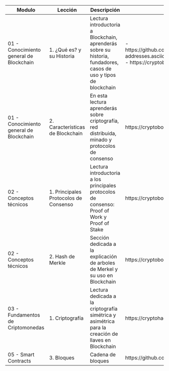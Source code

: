 <table>
  <thead>
    <tr>
      <th>Modulo</th>
      <th>Lección</th>
      <th>Descripción</th>
      <th>Fuente</th>
      <th>Modalidad</th>
    </tr>
  </thead>
  <tbody>
    <tr>
      <td>01 - Conocimiento general de Blockchain</td>
      <td>1. ¿Qué es? y su Historia</td>
      <td>Lectura introductoria a Blockchain, aprenderás sobre su historia, fundadores, casos de uso y tipos de blockchain</td>
      <td>- https://github.com/ethereumbook/ethereumbook/blob/develop/04keys-addresses.asciidoc
            <br>
          - https://cryptobook.nakov.com/cryptography-overview
      </td>
      <td>:page_facing_up:</td>
    </tr>
    <tr>
      <td>01 - Conocimiento general de Blockchain</td>
      <td>2. Características de Blockchain</td>
      <td>En esta lectura aprenderás sobre criptografía, red distribuida, minado y protocolos de consenso</td>
      <td>https://cryptobook.nakov.com/cryptographic-hash-functions
      </td>
      <td>:page_facing_up:</td>
    </tr>
    </tr>
    <tr>
      <td>02 - Conceptos técnicos</td>
      <td>1. Principales Protocolos de Consenso</td>
      <td>Lectura introductoria a los principales protocolos de consenso: Proof of Work y Proof of Stake</td>
      <td>https://cryptobook.nakov.com/encryption-symmetric-and-asymmetric</td>
      <td>:page_facing_up:</td>
    </tr>
    <tr>
      <td>02 - Conceptos técnicos</td>
      <td>2. Hash de Merkle</td>
      <td>Sección dedicada a la explicación de arboles de Merkel y su uso en Blockchain</td>
      <td>https://cryptobook.nakov.com/digital-signatures</td>
      <td>:page_facing_up:</td>
    </tr>
    <tr>
      <td>03 - Fundamentos de Criptomonedas</td>
      <td>1. Criptografía</td>
      <td>Lectura dedicada a la criptografía simétrica y asimétrica para la creación de llaves en Blockchain</td>
      <td>https://cryptohack.org/</td>
      <td>:page_facing_up:</td>
    </tr>
    <tr>
      <td>05 - Smart Contracts</td>
      <td>3. Bloques</td>
      <td>Cadena de bloques</td>
      <td>https://github.com/bitcoinbook/bitcoinbook/blob/develop/ch09.asciidoc</td>
      <td>:page_facing_up:</td>
    </tr>

  </tbody>
</table>